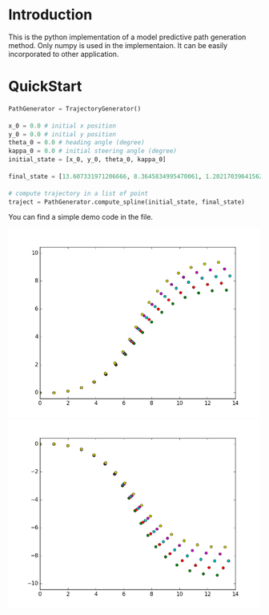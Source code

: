 # Introduction
This is the python implementation of a model predictive path generation method. Only numpy is used in the implementaion. It can be easily incorporated to other application. 

# QuickStart
```python
PathGenerator = TrajectoryGenerator()
    
x_0 = 0.0 # initial x position
y_0 = 0.0 # initial y position
theta_0 = 0.0 # heading angle (degree)
kappa_0 = 0.0 # initial steering angle (degree)
initial_state = [x_0, y_0, theta_0, kappa_0] 
    
final_state = [13.607331971206666, 8.3645834995470061, 1.2021703964156283, 0]

# compute trajectory in a list of point
traject = PathGenerator.compute_spline(initial_state, final_state)
```
You can find a simple demo code in the file.

![](https://raw.githubusercontent.com/gn02596703/pyTrajectoryGenerator/master/document_source/result_2.png)
![](https://raw.githubusercontent.com/gn02596703/pyTrajectoryGenerator/master/document_source/result_1.png)


